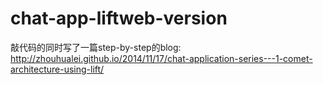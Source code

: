 chat-app-liftweb-version
========================

敲代码的同时写了一篇step-by-step的blog: http://zhouhualei.github.io/2014/11/17/chat-application-series---1-comet-architecture-using-lift/
